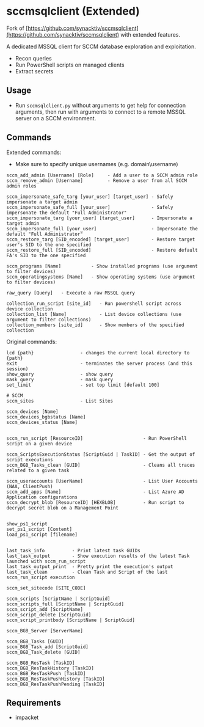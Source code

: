 # sccmsqlclient (Extended)

Fork of [https://github.com/synacktiv/sccmsqlclient](https://github.com/synacktiv/sccmsqlclient) with extended features.

A dedicated MSSQL client for SCCM database exploration and exploitation.
- Recon queries
- Run PowerShell scripts on managed clients
- Extract secrets

## Usage
- Run `sccmsqlclient.py` without arguments to get help for connection arguments, then run with arguments to connect to a remote MSSQL server on a SCCM environment.

## Commands 

Extended commands:
- Make sure to specify unique usernames (e.g. domain\username)
```
sccm_add_admin [Username] [Role]     - Add a user to a SCCM admin role
sccm_remove_admin [Username]         - Remove a user from all SCCM admin roles

sccm_impersonate_safe_targ [your_user] [target_user] - Safely impersonate a target admin
sccm_impersonate_safe_full [your_user]               - Safely impersonate the default "Full Administrator"
sccm_impersonate_targ [your_user] [target_user]      - Impersonate a target admin
sccm_impersonate_full [your_user]                    - Impersonate the default "Full Administrator"
sccm_restore_targ [SID_encoded] [target_user]        - Restore target user's SID to the one specified
sccm_restore_full [SID_encoded]                      - Restore default FA's SID to the one specified

sccm_programs [Name]           - Show installed programs (use argument to filter devices)
sccm_operatingsystems [Name]   - Show operating systems (use argument to filter devices)

raw_query [Query]   - Execute a raw MSSQL query

collection_run_script [site_id]   - Run powershell script across device collection
collection_list [Name]            - List device collections (use argument to filter collections)
collection_members [site_id]      - Show members of the specified collection
```

Original commands:
```
lcd {path}                 - changes the current local directory to {path}
exit                       - terminates the server process (and this session)
show_query                 - show query
mask_query                 - mask query
set_limit                  - set top limit [default 100]

# SCCM
sccm_sites                 - List Sites

sccm_devices [Name]
sccm_devices_bgbstatus [Name]
sccm_devices_status [Name]


sccm_run_script [ResourceID]                      - Run PowerShell script on a given device

sccm_ScriptsExecutionStatus [ScriptGuid | TaskID] - Get the output of script executions
sccm_BGB_Tasks_clean [GUID]                       - Cleans all traces related to a given task
    
sccm_useraccounts [UserName]                      - List User Accounts (NAA, ClientPush)
sccm_add_apps [Name]                              - List Azure AD Application configurations
sccm_decrypt_blob [ResourceID] [HEXBLOB]          - Run script to decrypt secret blob on a Management Point
    

show_ps1_script
set_ps1_script [Content]
load_ps1_script [filename]

    
last_task_info          - Print latest task GUIDs
last_task_output        - Show execution results of the latest Task launched with sccm_run_script
last_task_output_print  - Pretty print the execution's output
last_task_clean         - Clean Task and Script of the last sccm_run_script execution

sccm_set_sitecode [SITE_CODE]

sccm_scripts [ScriptName | ScriptGuid]
sccm_scripts_full [ScriptName | ScriptGuid]
sccm_script_add [ScriptName]
sccm_script_delete [ScriptGuid]
sccm_script_printbody [ScriptName | ScriptGuid]

sccm_BGB_Server [ServerName]

sccm_BGB_Tasks [GUID]
sccm_BGB_Task_add [ScriptGuid]
sccm_BGB_Task_delete [GUID]

sccm_BGB_ResTask [TaskID]
sccm_BGB_ResTaskHistory [TaskID]
sccm_BGB_ResTaskPush [TaskID]
sccm_BGB_ResTaskPushHistory [TaskID]
sccm_BGB_ResTaskPushPending [TaskID]
```

## Requirements
- impacket